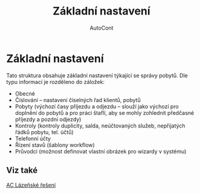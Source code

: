 ﻿---
    title: "Základní nastavení"
    author: AutoCont
    ms.date: 04/30/2018
    ms.topic: article
    ms.prod: dynamics-nav-2017
    ms.contentlocale: cs-cz
    ms.lasthandoff: 04/30/2018
---

# Základní nastavení

Tato struktura obsahuje základní nastavení týkající se správy pobytů. Dle typu informací je rozděleno do záložek:
-	Obecné
-	Číslování – nastavení číselných řad klientů, pobytů
-	Pobyty (výchozí časy příjezdu a odjezdu – slouží jako výchozí pro doplnění do pobytů a pro práci štaflí, aby se mohly zohlednit předčasné příjezdy a pozdní odjezdy)
-	Kontroly (kontroly duplicity, salda, neúčtovaných služeb, nepřijatých řádků pobytu, tel. účtů)
-	Telefonní účty
-	Řízení stavů (šablony workflow)
-	Průvodci (možnost definovat vlastní obrázek pro wizardy v systému) 

## <a name="see-also"></a>Viz také
[AC Lázeňské řešení](ac-spa-solution.md)